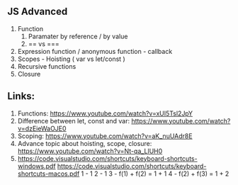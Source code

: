## JS Advanced

1. Function
    1. Paramater by reference / by value
    2. == vs ===
2. Expression function / anonymous function - callback
2. Scopes - Hoisting ( var vs let/const )
3. Recursive functions
4. Closure


## Links:

1. Functions: https://www.youtube.com/watch?v=xUI5Tsl2JpY
2. Difference between let, const and var: https://www.youtube.com/watch?v=dzEieWaOJE0
3. Scoping: https://www.youtube.com/watch?v=aK_nuUAdr8E
4. Advance topic about hoisting, scope, closure: https://www.youtube.com/watch?v=Nt-qa_LlUH0
5. https://code.visualstudio.com/shortcuts/keyboard-shortcuts-windows.pdf
https://code.visualstudio.com/shortcuts/keyboard-shortcuts-macos.pdf
1 - 1
2 - 1
3 - f(1) + f(2) = 1 + 1
4 - f(2) + f(3) = 1 + 2 